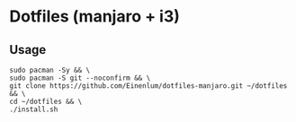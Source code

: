 # Dotfiles (manjaro + i3)

## Usage

```
sudo pacman -Sy && \
sudo pacman -S git --noconfirm && \
git clone https://github.com/Einenlum/dotfiles-manjaro.git ~/dotfiles && \
cd ~/dotfiles && \
./install.sh
```
